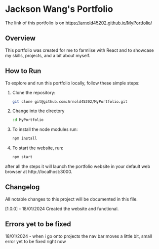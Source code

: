 # Jackson Wang's Portfolio
The link of this portfolio is on https://arnold45202.github.io/MyPortfolio/
## Overview

This portfolio was created for me to farmlise with React and to showcase my skills, projects, and a bit about myself.

## How to Run

To explore and run this portfolio locally, follow these simple steps:

1. Clone the repository:

   ```bash
   git clone git@github.com:Arnold45202/MyPortfolio.git
2. Change into the directory 
   
   ```bash
   cd MyPortfolio
3. To install the node modules run:

   ```bash
   npm install

4. To start the website, run:

   ```bash
   npm start

after all the steps it will launch the portfolio website in your default web browser at http://localhost:3000.

   
## Changelog

All notable changes to this project will be documented in this file.

[1.0.0] - 18/01/2024
Created the website and functional.

## Errors yet to be fixed 

18/01/2024 - when i go onto projects the nav bar moves a little bit, small error yet to be fixed right now 
